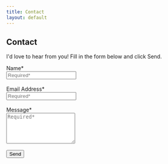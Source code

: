 ```yaml
---
title: Contact
layout: default
---
```




## Contact 

I'd love to hear from you! Fill in the form below and click Send.

<html>
<form action="https://docs.google.com/forms/d/e/1FAIpQLSeKDU5cQLI8ZMIjoSJRJQ01vVzK09iIjlwgeBdpJrQ9llcaCA/formResponse" method="post"  target="_self">
      <label>Name*</label><br>
      <input type="text" placeholder="Required*" name="entry.795574525" required>
<br><br>  
      <label>Email Address*</label><br>
      <input type="email" placeholder="Required*" name="entry.534309814" required>
<br><br>    
      <label>Message*</label><br>
      <textarea rows="5" placeholder="Required*" name="entry.1547334523" required></textarea>
<br><br>     
      <input type="submit" value="Send">

</form>
</html>